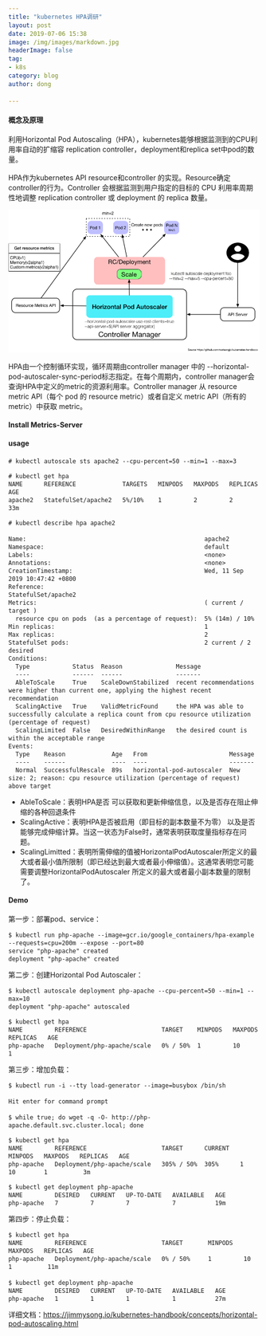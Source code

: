 ```yaml
---
title: "kubernetes HPA调研"
layout: post
date: 2019-07-06 15:38
image: /img/images/markdown.jpg
headerImage: false
tag:
- k8s
category: blog
author: dong

---
```

#### 概念及原理
利用Horizontal Pod Autoscaling（HPA），kubernetes能够根据监测到的CPU利用率自动的扩缩容 replication controller，deployment和replica set中pod的数量。<br></br>
HPA作为kubernetes API resource和controller 的实现。Resource确定controller的行为。Controller 会根据监测到用户指定的目标的 CPU 利用率周期性地调整 replication controller 或 deployment 的 replica 数量。

![image](/img/images/k8s/hpa-logic.png)

HPA由一个控制循环实现，循环周期由controller manager 中的 --horizontal-pod-autoscaler-sync-period标志指定。在每个周期内，controller manager会查询HPA中定义的metric的资源利用率。Controller manager 从 resource metric API（每个 pod 的 resource metric）或者自定义 metric API（所有的metric）中获取 metric。

#### Install Metrics-Server

#### usage
```
# kubectl autoscale sts apache2 --cpu-percent=50 --min=1 --max=3
```
```
# kubectl get hpa
NAME      REFERENCE             TARGETS   MINPODS   MAXPODS   REPLICAS   AGE
apache2   StatefulSet/apache2   5%/10%    1         2         2          33m
```
```
# kubectl describe hpa apache2

Name:                                                  apache2
Namespace:                                             default
Labels:                                                <none>
Annotations:                                           <none>
CreationTimestamp:                                     Wed, 11 Sep 2019 10:47:42 +0800
Reference:                                             StatefulSet/apache2
Metrics:                                               ( current / target )
  resource cpu on pods  (as a percentage of request):  5% (14m) / 10%
Min replicas:                                          1
Max replicas:                                          2
StatefulSet pods:                                      2 current / 2 desired
Conditions:
  Type            Status  Reason               Message
  ----            ------  ------               -------
  AbleToScale     True    ScaleDownStabilized  recent recommendations were higher than current one, applying the highest recent recommendation
  ScalingActive   True    ValidMetricFound     the HPA was able to successfully calculate a replica count from cpu resource utilization (percentage of request)
  ScalingLimited  False   DesiredWithinRange   the desired count is within the acceptable range
Events:
  Type    Reason             Age   From                       Message
  ----    ------             ----  ----                       -------
  Normal  SuccessfulRescale  89s   horizontal-pod-autoscaler  New size: 2; reason: cpu resource utilization (percentage of request) above target
```
- AbleToScale：表明HPA是否 可以获取和更新伸缩信息，以及是否存在阻止伸缩的各种回退条件
- ScalingActive：表明HPA是否被启用（即目标的副本数量不为零） 以及是否能够完成伸缩计算。当这一状态为False时，通常表明获取度量指标存在问题。
- ScalingLimitted：表明所需伸缩的值被HorizontalPodAutoscaler所定义的最大或者最小值所限制（即已经达到最大或者最小伸缩值）。这通常表明您可能需要调整HorizontalPodAutoscaler 所定义的最大或者最小副本数量的限制了。

#### Demo
第一步：部署pod、service：
```
$ kubectl run php-apache --image=gcr.io/google_containers/hpa-example --requests=cpu=200m --expose --port=80
service "php-apache" created
deployment "php-apache" created
```
第二步：创建Horizontal Pod Autoscaler：
```
$ kubectl autoscale deployment php-apache --cpu-percent=50 --min=1 --max=10
deployment "php-apache" autoscaled
```
```
$ kubectl get hpa
NAME         REFERENCE                     TARGET    MINPODS   MAXPODS   REPLICAS   AGE
php-apache   Deployment/php-apache/scale   0% / 50%  1         10        1
```
第三步：增加负载：
```
$ kubectl run -i --tty load-generator --image=busybox /bin/sh

Hit enter for command prompt

$ while true; do wget -q -O- http://php-apache.default.svc.cluster.local; done
```
```
$ kubectl get hpa
NAME         REFERENCE                     TARGET      CURRENT   MINPODS   MAXPODS   REPLICAS   AGE
php-apache   Deployment/php-apache/scale   305% / 50%  305%      1         10        1          3m
```
```
$ kubectl get deployment php-apache
NAME         DESIRED   CURRENT   UP-TO-DATE   AVAILABLE   AGE
php-apache   7         7         7            7           19m
```
第四步：停止负载：
```
$ kubectl get hpa
NAME         REFERENCE                     TARGET       MINPODS   MAXPODS   REPLICAS   AGE
php-apache   Deployment/php-apache/scale   0% / 50%     1         10        1          11m

$ kubectl get deployment php-apache
NAME         DESIRED   CURRENT   UP-TO-DATE   AVAILABLE   AGE
php-apache   1         1         1            1           27m
```

详细文档：https://jimmysong.io/kubernetes-handbook/concepts/horizontal-pod-autoscaling.html
